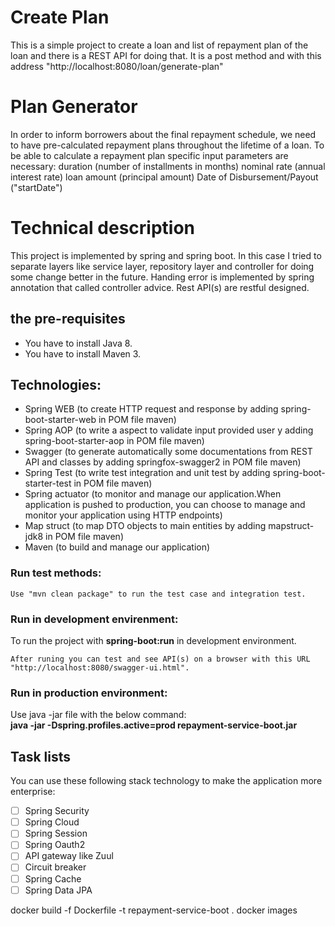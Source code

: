 # Create Plan
This is a simple project to create a loan and list of repayment plan of the loan and there is a REST API for doing that.
It is a post method and with this address "http://localhost:8080/loan/generate-plan"

# Plan Generator
In order to inform borrowers about the final repayment schedule, we need to have pre-calculated repayment plans throughout the lifetime of a
loan.
To be able to calculate a repayment plan specific input parameters are necessary:
duration (number of installments in months)
nominal rate (annual interest rate)
loan amount (principal amount)
Date of Disbursement/Payout ("startDate")

# Technical description
This project is implemented by spring and spring boot. 
In this case I tried to separate layers like service layer, repository layer and controller for doing some change better 
in the future.
Handing error is implemented by spring annotation that called controller advice.
Rest API(s) are restful designed.  

## the pre-requisites
* You have to install Java 8.
* You have to install Maven 3.

## Technologies: 
* Spring WEB (to create HTTP request and response by adding spring-boot-starter-web in POM file maven)
* Spring AOP (to write a aspect to validate input provided user y adding spring-boot-starter-aop in POM file maven)
* Swagger (to generate automatically some documentations from REST API and classes by adding springfox-swagger2 in POM file maven)
* Spring Test (to write test integration and unit test by adding spring-boot-starter-test in POM file maven)
* Spring actuator (to monitor and manage our application.When application is pushed to production, you can choose to manage and monitor your application using HTTP endpoints)  
* Map struct (to map DTO objects to main entities by adding mapstruct-jdk8 in POM file maven)
* Maven (to build and manage our application) 

### Run test methods:
```
Use "mvn clean package" to run the test case and integration test.
```

### Run in development envirenment:
To run the project with **spring-boot:run** in development environment.
```
After runing you can test and see API(s) on a browser with this URL "http://localhost:8080/swagger-ui.html".  
```

### Run in production environment:
Use java -jar file with the below command:  
**java -jar -Dspring.profiles.active=prod repayment-service-boot.jar**

## Task lists
You can use these following stack technology to make the application more enterprise:
- [ ] Spring Security
- [ ] Spring Cloud
- [ ] Spring Session
- [ ] Spring Oauth2
- [ ] API gateway like Zuul
- [ ] Circuit breaker
- [ ] Spring Cache
- [ ] Spring Data JPA

docker build -f Dockerfile -t repayment-service-boot .
docker images
